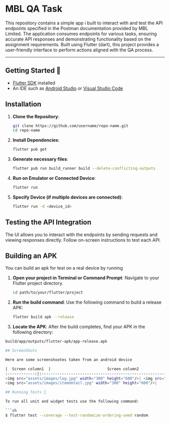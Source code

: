 # MBL QA Task

This repository contains a simple app i built to interact with and test the API endpoints specified in the Postman documentation provided by MBL Limited. The application consumes endpoints for various tasks, ensuring accurate API responses and demonstrating functionality based on the assignment requirements. Built using Flutter (dart), this project provides a user-friendly interface to perform actions aligned with the QA process.

---

## Getting Started 🚀

- [Flutter SDK](https://flutter.dev/docs/get-started/install) installed
- An IDE such as [Android Studio](https://developer.android.com/studio) or [Visual Studio Code](https://code.visualstudio.com/)


## Installation

1. **Clone the Repository**:
   ```bash
   git clone https://github.com/username/repo-name.git
   cd repo-name
   
2. **Install Dependencies**:
   ```bash
   flutter pub get

3. **Generate necessary files**:
   ```bash
   flutter pub run build_runner build --delete-conflicting-outputs

4. **Run on Emulator or Connected Device**:
   ```bash
   flutter run
   
5. **Specify Device (if multiple devices are connected)**:
   ```bash
   flutter run -d <device_id>


## Testing the API Integration
The UI allows you to interact with the endpoints by sending requests and viewing responses directly. Follow on-screen instructions to test each API.


## Building an APK
You can build an apk for test on a real device by running 

1. **Open your project in Terminal or Command Prompt**:
   Navigate to your Flutter project directory.

   ```bash
   cd path/to/your/flutter/project

2. **Run the build command**:
   Use the following command to build a release APK:

   ```bash
   flutter build apk --release

3.  **Locate the APK**:
   After the build completes, find your APK in the following directory:

   ```bash
   build/app/outputs/flutter-apk/app-release.apk

## ScreenShots

Here are some screenshootes taken from an android device

|  Screen column1  |                         Screen column2                         |  Screen column3
:------------:|:--------------------------------------------------------------:|:-------------------------:
<img src="assets/images/log.jpg" width="300" height="600"/>| <img src="assets/images/signup.jpg" width="300" height="600"/> | <img src="assets/images/itemview.jpg" width="300" height="600"/>
<img src="assets/images/itemdetail.jpg" width="300" height="600"/>|        <img src="assets/images/succ.jpg" width="300" height="600"/>        | <img src="assets/images/las.jpg" width="300" height="600"/>

## Running Tests 🧪

To run all unit and widget tests use the following command:

```sh
$ flutter test --coverage --test-randomize-ordering-seed random
```
